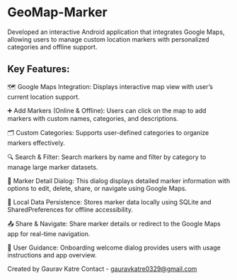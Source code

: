 # GeoMap-Marker

 Developed an interactive Android application that integrates Google Maps, allowing users to manage custom location markers with personalized categories and offline support.

## Key Features:

🗺️ Google Maps Integration: Displays interactive map view with user’s current location support.

➕ Add Markers (Online & Offline): Users can click on the map to add markers with custom names, categories, and descriptions.

🗂️ Custom Categories: Supports user-defined categories to organize markers effectively.

🔍 Search & Filter: Search markers by name and filter by category to manage large marker datasets.

📍 Marker Detail Dialog: This dialog displays detailed marker information with options to edit, delete, share, or navigate using Google Maps.

🔄 Local Data Persistence: Stores marker data locally using SQLite and SharedPreferences for offline accessibility.

📤 Share & Navigate: Share marker details or redirect to the Google Maps app for real-time navigation.

📌 User Guidance: Onboarding welcome dialog provides users with usage instructions and app overview.

Created by Gaurav Katre
Contact - gauravkatre0329@gmail.com
